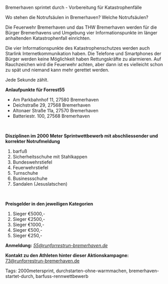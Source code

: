 Bremerhaven sprintet durch - Vorbereitung für Katastrophenfälle

Wo stehen die Notrufsäulen in Bremerhaven? Welche Notrufsäulen?

Die Feuerwehr Bremerhaven und das THW Bremerhaven werden für die Bürger Bremerhavens und Umgebung vier Informationspunkte im länger anhaltenden Katastrophenfall einrichten. 

Die vier Informationspunkte des Katastrophenschutzes werden auch Starlink Internetkommunikation haben. Die Telefone und Smartphones der Bürger werden keine Möglichkeit haben Rettungskräfte zu alarmieren. Auf Rauchzeichen wird die Feuerwehr achten, aber dann ist es vielleicht schon zu spät und niemand kann mehr gerettet werden. 

Jede Sekunde zählt.

**Anlaufpunkte für Forrest55** 

* Am Parkbahnhof 11, 27580 Bremerhaven
* Deichstraße 29, 27568 Bremerhaven
* Altonaer Straße 11a, 27570 Bremerhaven
* Batteriestr. 100, 27568 Bremerhaven

  
<br>  

**Disziplinen im 2000 Meter Sprintwettbewerb mit abschliessender und korrekter Notrufmeldung**

1. barfuß
2. Sicherheitsschuhe mit Stahlkappen
3. Bundeswehrstiefel
4. Feuerwehrstiefel
5. Turnschuhe
6. Businessschuhe
7. Sandalen (Jesuslatschen)

  
<br>  

**Preisgelder in den jeweiligen Kategorien**

1. Sieger €5000,-
2. Sieger €2500,-
3. Sieger €1000,-
4. Sieger €500,-
5. Sieger €250,-


**Anmeldung:** *<55@runforrestrun-bremerhaven.de>*


**Kontakt zu den Athleten hinter dieser Aktionskampagne:** <73@runforrestrun-bremerhaven.de>


Tags: 2000metersprint, durchstarten-ohne-warmmachen, bremerhaven-startet-durch, barfuss-rennwettbewerb
